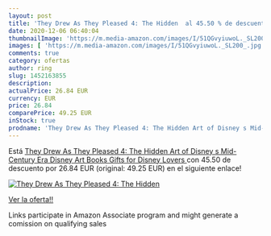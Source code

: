 ```yaml
---
layout: post
title: 'They Drew As They Pleased 4: The Hidden  al 45.50 % de descuento'
date: 2020-12-06 06:40:04
thumbnailImage: 'https://m.media-amazon.com/images/I/51QGvyiuwoL._SL200_.jpg'
images: [ 'https://m.media-amazon.com/images/I/51QGvyiuwoL._SL200_.jpg' ]
comments: true
category: ofertas
author: ring
slug: 1452163855
description:
actualPrice: 26.84 EUR
currency: EUR
price: 26.84
comparePrice: 49.25 EUR
inStock: true
prodname: 'They Drew As They Pleased 4: The Hidden Art of Disney s Mid-Century Era  Disney Art Books  Gifts for Disney Lovers '
---
```


Está [They Drew As They Pleased 4: The Hidden Art of Disney s Mid-Century Era  Disney Art Books  Gifts for Disney Lovers ](https://www.amazon.es/dp/1452163855/?tag=tolees-21) con 45.50 de descuento por 26.84 EUR (original: 49.25 EUR) en el siguiente enlace!

[![They Drew As They Pleased 4: The Hidden ](https://m.media-amazon.com/images/I/51QGvyiuwoL._SL200_.jpg)](https://www.amazon.es/dp/1452163855/?tag=tolees-21)

[Ver la oferta!!](https://www.amazon.es/dp/1452163855/?tag=tolees-21)

Links participate in Amazon Associate program and might generate a comission on qualifying sales



